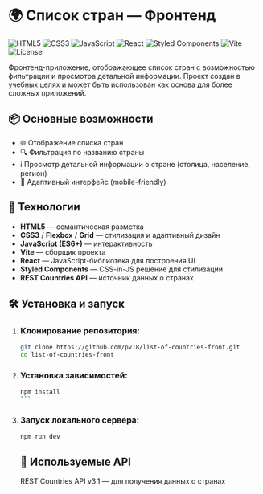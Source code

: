 # 🌍 Список стран — Фронтенд

![HTML5](https://img.shields.io/badge/HTML5-E34F26?logo=html5&logoColor=white)
![CSS3](https://img.shields.io/badge/CSS3-1572B6?logo=css3&logoColor=white)
![JavaScript](https://img.shields.io/badge/JavaScript-F7DF1E?logo=javascript&logoColor=black)
![React](https://img.shields.io/badge/React-61DAFB?logo=react&logoColor=black)
![Styled Components](https://img.shields.io/badge/Styled_Components-DB7093?logo=styled-components&logoColor=white)
![Vite](https://img.shields.io/badge/Vite-646CFF?logo=vite&logoColor=white)
![License](https://img.shields.io/badge/License-MIT-green)

Фронтенд-приложение, отображающее список стран с возможностью фильтрации и просмотра детальной информации. Проект создан в учебных целях и может быть использован как основа для более сложных приложений.

## 📦 Основные возможности

- 🌐 Отображение списка стран
- 🔍 Фильтрация по названию страны
- ℹ️ Просмотр детальной информации о стране (столица, население, регион)
- 📱 Адаптивный интерфейс (mobile-friendly)

## 🧰 Технологии

- **HTML5** — семантическая разметка
- **CSS3** / **Flexbox** / **Grid** — стилизация и адаптивный дизайн
- **JavaScript (ES6+)** — интерактивность
- **Vite** — сборщик проекта
- **React** — JavaScript-библиотека для построения UI
- **Styled Components** — CSS-in-JS решение для стилизации
- **REST Countries API** — источник данных о странах

## 🛠️ Установка и запуск

1. ### Клонирование репозитория:

   ```bash
   git clone https://github.com/pv18/list-of-countries-front.git
   cd list-of-countries-front

   ```

2. ### Установка зависимостей:

   ````bash
   npm install
   ```

   ````

3. ### Запуск локального сервера:
   ```bash
   npm run dev
   ```
   ## 🔌 Используемые API
   REST Countries API v3.1 — для получения данных о странах
